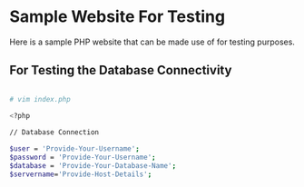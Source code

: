 # Sample Website For Testing 

Here is a sample PHP website that can be made use of for testing purposes. 

## For Testing the Database Connectivity

```sh

# vim index.php

<?php
  
// Database Connection

$user = 'Provide-Your-Username';         
$password = 'Provide-Your-Username'; 
$database = 'Provide-Your-Database-Name'; 
$servername='Provide-Host-Details';
```
